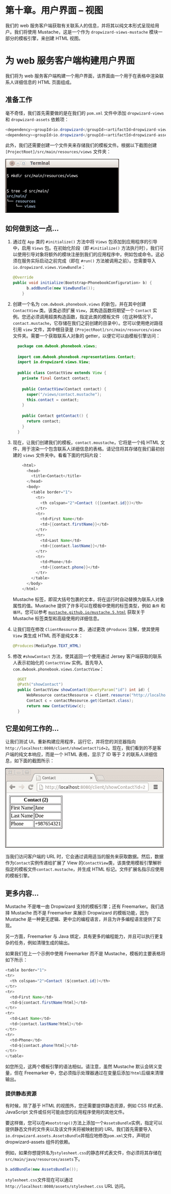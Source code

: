 # 第十章。用户界面 – 视图

我们的 web 服务客户端获取有关联系人的信息，并将其以纯文本形式呈现给用户。我们将使用 Mustache，这是一个作为 `dropwizard-views-mustache` 模块一部分的模板引擎，来创建 HTML 视图。

# 为 web 服务客户端构建用户界面

我们将为 web 服务客户端构建一个用户界面，该界面由一个用于在表格中渲染联系人详细信息的 HTML 页面组成。

## 准备工作

毫不奇怪，我们首先需要做的是在我们的 `pom.xml` 文件中添加 `dropwizard-views` 和 `dropwizard-assets` 依赖项：

```java
<dependency><groupId>io.dropwizard</groupId><artifactId>dropwizard-views-mustache</artifactId><version>0.7.0-SNAPSHOT</version></dependency>
<dependency><groupId>io.dropwizard</groupId><artifactId>dropwizard-assets</artifactId><version>0.7.0-SNAPSHOT</version></dependency>
```

此外，我们还需要创建一个文件夹来存储我们的模板文件。根据以下截图创建 `[ProjectRoot]/src/main/resources/views` 文件夹：

![准备工作](img/9530OS_10_01.jpg)

## 如何做到这一点…

1.  通过在 `App` 类的 `#initialize()` 方法中将 `Views` 包添加到应用程序的引导中，启用 `Views` 包。在初始化阶段（即 `#initialize()` 方法执行时），我们可以使用引导对象将额外的模块注册到我们的应用程序中，例如包或命令。这必须在服务实际启动之前完成（即在 `#run()` 方法被调用之前）。您需要导入 `io.dropwizard.views.ViewBundle`：

    ```java
    @Override
    public void initialize(Bootstrap<PhonebookConfiguration> b) {
          b.addBundle(new ViewBundle());
        }
    ```

1.  创建一个名为 `com.dwbook.phonebook.views` 的新包，并在其中创建 `ContactView` 类。该类必须扩展 `View`，其构造函数将期望一个 `Contact` 实例。您还必须调用超类构造函数，指定此类的模板文件（在这种情况下，`contact.mustache`，它存储在我们之前创建的目录中）。您可以使用绝对路径引用 `view` 文件，其中根目录是 `[ProjectRoot]/src/main/resources/views` 文件夹。需要一个获取联系人对象的 getter，以便它可以由模板引擎访问：

    ```java
      package com.dwbook.phonebook.views;

      import com.dwbook.phonebook.representations.Contact;
      import io.dropwizard.views.View;

      public class ContactView extends View {
        private final Contact contact;

        public ContactView(Contact contact) {
          super("/views/contact.mustache");
          this.contact = contact;
        }

        public Contact getContact() {
          return contact;
        }
      }
    ```

1.  现在，让我们创建我们的模板，`contact.moustache`，它将是一个纯 HTML 文件，用于渲染一个包含联系人详细信息的表格。请记住将其存储在我们最初创建的 `views` 文件夹中。看看下面的代码片段：

    ```java
        <html>
          <head>
            <title>Contact</title>
          </head>
          <body>
            <table border="1">
              <tr>
                <th colspan="2">Contact ({{contact.id}})</th>
              </tr>
              <tr>
                <td>First Name</td>
                <td>{{contact.firstName}}</td>
              </tr>
              <tr>
                <td>Last Name</td>
                <td>{{contact.lastName}}</td>
              </tr>
              <tr>
                <td>Phone</td>
                <td>{{contact.phone}}</td>
              </tr>
            </table>
          </body>
        </html>
    ```

    Mustache 标签，即双大括号包裹的文本，将在运行时自动替换为联系人对象属性的值。Mustache 提供了许多可以在模板中使用的标签类型，例如 `条件` 和 `循环`。您可以参考 [`mustache.github.io/mustache.5.html`](http://mustache.github.io/mustache.5.html) 获取关于 Mustache 标签类型和高级使用的详细信息。

1.  让我们现在修改 `ClientResource` 类，通过更改 `@Produces` 注解，使其使用 `View` 类生成 HTML 而不是纯文本：

    ```java
    @Produces(MediaType.TEXT_HTML)
    ```

1.  修改 `#showContact` 方法，使其返回一个使用通过 Jersey 客户端获取的联系人表示初始化的 `ContactView` 实例。首先导入 `com.dwbook.phonebook.views.ContactView`：

    ```java
      @GET
      @Path("showContact")
      public ContactView showContact(@QueryParam("id") int id) {
          WebResource contactResource = client.resource("http://localhost:8080/contact/"+id);
          Contact c = contactResource.get(Contact.class);
          return new ContactView(c);
      }
    ```

## 它是如何工作的…

让我们测试 UI。重新构建应用程序，运行它，并将您的浏览器指向`http://localhost:8080/client/showContact?id=2`。现在，我们看到的不是客户端的纯文本响应，而是一个 HTML 表格，显示了 ID 等于 2 的联系人详细信息，如下面的截图所示：

![它是如何工作的…](img/9530OS_10_02.jpg)

当我们访问客户端的 URL 时，它会通过调用适当的服务来获取数据。然后，数据作为`Contact`实例传递给扩展了 View 的`ContactView`类，该类使用模板引擎解析指定的模板文件`contact.mustache`，并生成 HTML 标记。文件扩展名指示应使用的模板引擎。

## 更多内容…

Mustache 不是唯一由 Dropwizard 支持的模板引擎；还有 Freemarker。我们选择 Mustache 而不是 Freemarker 来展示 Dropwizard 的模板功能，因为 Mustache 是一种更无逻辑、更中立的编程语言，并且为许多编程语言提供了实现。

另一方面，Freemarker 与 Java 绑定，具有更多的编程能力，并且可以执行更复杂的任务，例如清理生成的输出。

如果我们在上一个示例中使用 Freemarker 而不是 Mustache，模板的主要表格将如下所示：

```java
<table border="1">
<tr>
  <th colspan="2">Contact (${contact.id})</th>
</tr>
<tr>
  <td>First Name</td>
  <td>${contact.firstName?html}</td>
</tr>
<tr>
  <td>Last Name</td>
  <td>{contact.lastName?html}</td>
</tr>
<tr>
  <td>Phone</td>
  <td>${contact.phone?html}</td>
</tr>
</table>
```

如您所见，这两个模板引擎的语法相似。请注意，虽然 Mustache 默认会转义变量，但在 Freemarker 中，您必须指示处理器通过在变量后添加`?html`后缀来清理输出。

### 提供静态资源

有时候，除了基于 HTML 的视图外，您还需要提供静态资源，例如 CSS 样式表、JavaScript 文件或任何可能由您的应用程序使用的其他文件。

要这样做，您可以在`#bootstrap()`方法上添加一个`AssetsBundle`实例，指定可以提供静态文件的文件夹以及该文件夹将被映射到的 URI。我们首先需要导入`io.dropwizard.assets.AssetsBundle`并相应地修改`pom.xml`文件，声明对 dropwizard-assets 组件的依赖。

例如，如果你想提供名为`stylesheet.css`的静态样式表文件，你必须将其存储在`src/main/java/resources/assets`下。

```java
b.addBundle(new AssetsBundle());
```

`stylesheet.css`文件现在可以通过`http://localhost:8080/assets/stylesheet.css` URL 访问。
